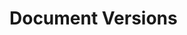 <script setup>
import SwaggerUI from "../../swagger/view/SwaggerUI.vue"
import swaggerExistsJson from "../../swagger/json/general/document-versions/exists.json";
import swaggerGetInfoJson from "../../swagger/json/general/document-versions/get-info.json";
import swaggerGetJson from "../../swagger/json/general/document-versions/get.json";
import swaggerListJson from "../../swagger/json/general/document-versions/list.json";

const swaggerExistsSpecs = [
  { json: swaggerExistsJson, domId:"exists" },
];
const swaggerGetInfoSpecs = [
  { json: swaggerGetInfoJson, domId:"getInfo" },
];
const swaggerGetSpecs = [
  { json: swaggerGetJson, domId:"get" },
];
const swaggerListSpecs = [
  { json: swaggerListJson, domId:"list" },
];
</script>

# Document Versions

<!--@include: ../../components/general/document-versions/exists.md-->

<!--@include: ../../components/general/document-versions/get-info.md-->

<!--@include: ../../components/general/document-versions/get.md-->

<!--@include: ../../components/general/document-versions/list.md-->
